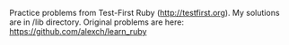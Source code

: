 Practice problems from Test-First Ruby (http://testfirst.org). My solutions are in /lib directory.
Original problems are here: https://github.com/alexch/learn_ruby 
